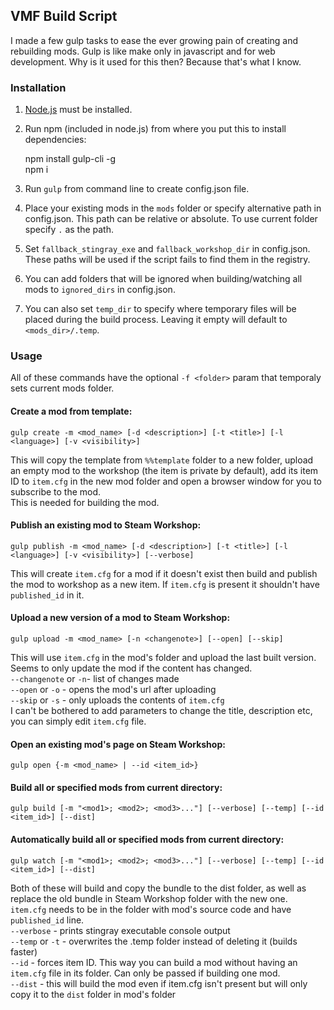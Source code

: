 ## VMF Build Script

I made a few gulp tasks to ease the ever growing pain of creating and rebuilding mods. 
Gulp is like make only in javascript and for web development. 
Why is it used for this then? Because that's what I know.

### Installation

1. [Node.js](https://nodejs.org/en/) must be installed.  
1. Run npm (included in node.js) from where you put this to install dependencies:  

	npm install gulp-cli -g  
	npm i  

1. Run `gulp` from command line to create config.json file.  
2. Place your existing mods in the `mods` folder or specify alternative path in config.json. This path can be relative or absolute. To use current folder specify `.` as the path.  
3. Set `fallback_stingray_exe` and `fallback_workshop_dir` in config.json. These paths will be used if the script fails to find them in the registry.  
4. You can add folders that will be ignored when building/watching all mods to `ignored_dirs` in config.json.   
5. You can also set `temp_dir` to specify where temporary files will be placed during the build process. Leaving it empty will default to `<mods_dir>/.temp`.

### Usage

All of these commands have the optional `-f <folder>` param that temporaly sets current mods folder.

#### Create a mod from template:

	gulp create -m <mod_name> [-d <description>] [-t <title>] [-l <language>] [-v <visibility>]

This will copy the template from `%%template` folder to a new folder, upload an empty mod to the workshop (the item is private by default), add its item ID to `item.cfg` in the new mod folder and open a browser window for you to subscribe to the mod.  
This is needed for building the mod.

#### Publish an existing mod to Steam Workshop:  

	gulp publish -m <mod_name> [-d <description>] [-t <title>] [-l <language>] [-v <visibility>] [--verbose]

This will create `item.cfg` for a mod if it doesn't exist then build and publish the mod to workshop as a new item.
If `item.cfg` is present it shouldn't have `published_id` in it.  

#### Upload a new version of a mod to Steam Workshop:  

	gulp upload -m <mod_name> [-n <changenote>] [--open] [--skip]  

This will use `item.cfg` in the mod's folder and upload the last built version. Seems to only update the mod if the content has changed.  
`--changenote` or `-n`- list of changes made  
`--open` or `-o` - opens the mod's url after uploading  
`--skip` or `-s` - only uploads the contents of `item.cfg`  
I can't be bothered to add parameters to change the title, description etc, you can simply edit `item.cfg` file.  

#### Open an existing mod's page on Steam Workshop:  

	gulp open {-m <mod_name> | --id <item_id>}  

#### Build all or specified mods from current directory:
	
	gulp build [-m "<mod1>; <mod2>; <mod3>..."] [--verbose] [--temp] [--id <item_id>] [--dist]

#### Automatically build all or specified mods from current directory:

	gulp watch [-m "<mod1>; <mod2>; <mod3>..."] [--verbose] [--temp] [--id <item_id>] [--dist]

Both of these will build and copy the bundle to the dist folder, as well as replace the old bundle in Steam Workshop folder with the new one. 
`item.cfg` needs to be in the folder with mod's source code and have `published_id` line.  
`--verbose` - prints stingray executable console output  
`--temp` or `-t` - overwrites the .temp folder instead of deleting it (builds faster)  
`--id` - forces item ID. This way you can build a mod without having an `item.cfg` file in its folder. Can only be passed if building one mod.  
`--dist` - this will build the mod even if item.cfg isn't present but will only copy it to the `dist` folder in mod's folder
